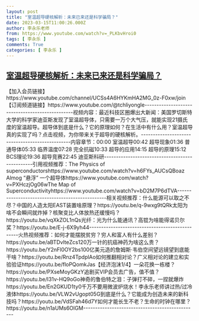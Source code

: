 ```yaml
---
layout: post
title: "室温超导硬核解析：未来已来还是科学骗局？"
date: 2023-03-15T11:00:26.000Z
author: 李永乐老师
from: https://www.youtube.com/watch?v=_PLKbvHroi0
tags: [ 李永乐 ]
comments: True
categories: [ 李永乐 ]
---
```

<!--1678878026000-->
[室温超导硬核解析：未来已来还是科学骗局？](https://www.youtube.com/watch?v=_PLKbvHroi0)
------

<div>
【加入会员链接】https://www.youtube.com/channel/UCSs4A6HYKmHA2MG_0z-F0xw/join【订阅频道链接】https://www.youtube.com/@tchliyongle------------------------------------------------视频内容：最近科技区圈爆出大新闻：美国罗切斯特大学的科学家迪亚斯发现了室温超导体，只需要一万个大气压，就能实现21摄氏度的室温超导。超导体到底是什么？它的原理如何？在生活中有什么用？室温超导真的实现了吗？点击视频，为你带来关于超导的硬核解析。------------------------------------------------内容章节：00:00 室温超导00:42 超导现象01:36 普通导体05:33 临界温度07:28 完全抗磁10:33 超导的应用14:15 超导的原理15:12 BCS理论19:36 超导竞赛22:45 迪亚斯科研------------------------------------------------引用视频推荐：The Physics of superconductorshttps://www.youtube.com/watch?v=h6FYs_AUCsQBoaz Almog “悬浮” 一个超导体https://www.youtube.com/watch?v=PXHczjOg06wThe Map of Superconductivityhttps://www.youtube.com/watch?v=bD2M7P6dTVA------------------------------------------------相关视频推荐：什么能源可以取之不尽？中国的人造太阳EAST装置啥原理？https://youtu.be/q-9wxg9tQRk太阳为啥不会瞬间就炸掉？核聚变比人体放热还缓慢吗？https://youtu.be/vqXkZOL1nQs光纤：光为什么能通讯？高锟为啥能得诺贝尔奖？https://youtu.be/E-j-6X9yh44------------------------------------------------火热视频推荐：如何才能摆脱贫穷？穷人和富人有什么差别？https://youtu.be/aBTDvlteZcs120万一针的抗癌神药为啥这么贵？https://youtu.be/Y2nFl0OY2bs100亿美元造的詹姆斯·韦伯空间望远镜望到底能干啥？https://youtu.be/Rnz4TpdplAo如何推翻相对论？广义相对论的建立和实验验证https://youtu.be/floPQomkJas【经济泡沫1/4】一朵花换一栋楼？https://youtu.be/PXseMoyGKzY追剧买VIP会员去广告，值不值？https://youtu.be/I31v-HQ9oGo神奇的鲁伯特之泪：子弹打不碎，一捏就爆炸https://youtu.be/En2GKUD1ty0千万不要用微波炉烧水！李永乐老师讲过热/过冷液体https://youtu.be/VLW2vUgopt05G到底是什么？它能成为创造未来的新科技吗？https://youtu.be/VdSFah46d7Y如何才能长生不老？生命的时钟在哪里？https://youtu.be/n1aUMs6OlGM------------------------------------------------
</div>
